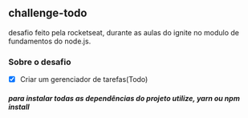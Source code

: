 ## challenge-todo

desafio feito pela rocketseat, durante as aulas do ignite no modulo de fundamentos do node.js.

### Sobre o desafio

- [x] Criar um gerenciador de tarefas(Todo)

##### para instalar todas as dependências do projeto utilize, yarn ou npm install
